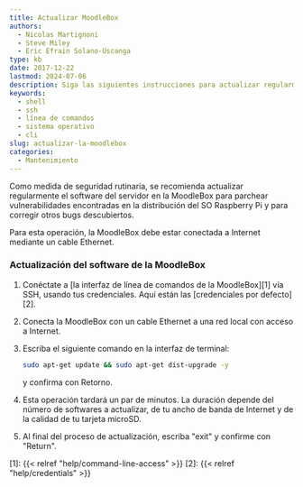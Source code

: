 ```yaml
---
title: Actualizar MoodleBox
authors:
  - Nicolas Martignoni
  - Steve Miley
  - Eric Efrain Solano-Uscanga
type: kb
date: 2017-12-22
lastmod: 2024-07-06
description: Siga las siguientes instrucciones para actualizar regularmente su MoodleBox
keywords:
  - shell
  - ssh
  - línea de comandos
  - sistema operativo
  - cli
slug: actualizar-la-moodlebox
categories:
  - Mantenimiento
---
```

Como medida de seguridad rutinaria, se recomienda actualizar regularmente el software del servidor en la MoodleBox para parchear vulnerabilidades encontradas en la distribución del SO Raspberry Pi y para corregir otros bugs descubiertos.

Para esta operación, la MoodleBox debe estar conectada a Internet mediante un cable Ethernet.

### Actualización del software de la MoodleBox

  1. Conéctate a [la interfaz de línea de comandos de la MoodleBox][1] vía SSH, usando tus credenciales. Aquí están las [credenciales por defecto][2].
  2. Conecta la MoodleBox con un cable Ethernet a una red local con acceso a Internet.
  3. Escriba el siguiente comando en la interfaz de terminal:

      ```bash
      sudo apt-get update && sudo apt-get dist-upgrade -y
      ```
      y confirma con Retorno.
  4. Esta operación tardará un par de minutos. La duración depende del número de softwares a actualizar, de tu ancho de banda de Internet y de la calidad de tu tarjeta microSD.
  5. Al final del proceso de actualización, escriba "exit" y confirme con "Return".

 [1]: {{< relref "help/command-line-access" >}}
 [2]: {{< relref "help/credentials" >}}
